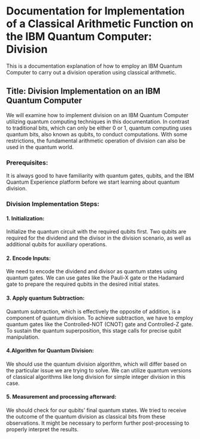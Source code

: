 # Documentation for Implementation of a Classical Arithmetic Function on the IBM Quantum Computer: Division
This is a documentation explanation of how to employ an IBM Quantum Computer to carry out a division operation using classical arithmetic.

## Title: Division Implementation on an IBM Quantum Computer
We will examine how to implement division on an IBM Quantum Computer utilizing quantum computing techniques in this documentation. In contrast to traditional bits, which can only be either 0 or 1, quantum computing uses quantum bits, also known as qubits, to conduct computations. With some restrictions, the fundamental arithmetic operation of division can also be used in the quantum world.

### Prerequisites:
It is always good to have familiarity with quantum gates, qubits, and the IBM Quantum Experience platform before we start learning about quantum division.

### Division Implementation Steps:
#### 1. Initialization:
Initialize the quantum circuit with the required qubits first. Two qubits are required for the dividend and the divisor in the division scenario, as well as additional qubits for auxiliary operations.
#### 2. Encode Inputs:
We need to encode the dividend and divisor as quantum states using quantum gates. We can use gates like the Pauli-X gate or the Hadamard gate to prepare the required qubits in the desired initial states.
#### 3. Apply quantum Subtraction:
Quantum subtraction, which is effectively the opposite of addition, is a component of quantum division. To achieve subtraction, we have to employ quantum gates like the Controlled-NOT (CNOT) gate and Controlled-Z gate. To sustain the quantum superposition, this stage calls for precise qubit manipulation.
#### 4.Algorithm for Quantum Division:
We should use the quantum division algorithm, which will differ based on the particular issue we are trying to solve. We can utilize quantum versions of classical algorithms like long division for simple integer division in this case.
#### 5. Measurement and processing afterward:
We should check for our qubits' final quantum states. We tried to receive the outcome of the quantum division as classical bits from these observations. It might be necessary to perform further post-processing to properly interpret the results.

